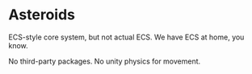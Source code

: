# Asteroids

ECS-style core system, but not actual ECS. We have ECS at home, you know.

No third-party packages. No unity physics for movement.
